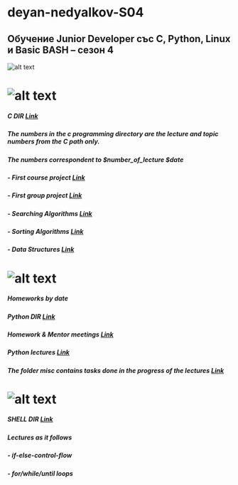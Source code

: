 # deyan-nedyalkov-S04 

## Обучение Junior Developer със C, Python, Linux и Basic BASH – сезон 4

![alt text](https://codeacademy.bg/wp-content/uploads/2019/10/code_academy_logo-roboto-slab.png)


# ![alt text](https://upload.wikimedia.org/wikipedia/commons/thumb/1/18/C_Programming_Language.svg/80px-C_Programming_Language.svg.png)
##### C DIR [Link](https://github.com/Code-Academy-BG/deyan-nedyalkov-S04/tree/main/c_programming)
##### The numbers in the c programming directory are the lecture and topic numbers from the C path only.
##### The numbers correspondent to $number_of_lecture $date  
##### - First course project  [Link](https://github.com/Code-Academy-BG/deyan-nedyalkov-S04/tree/main/c_programming/Course_Project_1) 
##### - First group project [Link](https://github.com/Code-Academy-BG/deyan-nedyalkov-S04/tree/main/c_programming/Course_Project_mentor_2)
##### - Searching Algorithms   [Link](https://github.com/Code-Academy-BG/deyan-nedyalkov-S04/tree/main/c_programming/28_11_10_2022/algorrithms/searching_algorithms)
##### - Sorting Algorithms  [Link](https://github.com/Code-Academy-BG/deyan-nedyalkov-S04/tree/main/c_programming/28_11_10_2022/algorrithms/sorting_algorithms)
##### - Data Structures [Link](https://github.com/Code-Academy-BG/deyan-nedyalkov-S04/tree/main/c_programming/29_11_10_2022/data_structures)


# ![alt text](https://upload.wikimedia.org/wikipedia/commons/thumb/c/c3/Python-logo-notext.svg/90px-Python-logo-notext.svg.png)
##### Homeworks by date
##### Python DIR [Link](https://github.com/Code-Academy-BG/deyan-nedyalkov-S04/tree/main/python_programming)
##### Homework & Mentor meetings [Link](https://github.com/Code-Academy-BG/deyan-nedyalkov-S04/tree/main/python_programming/homework)
##### Python lectures [Link](https://github.com/Code-Academy-BG/deyan-nedyalkov-S04/tree/main/python_programming/lectures)
##### The folder misc contains tasks done in the progress of the lectures [Link](https://github.com/Code-Academy-BG/deyan-nedyalkov-S04/tree/main/python_programming/misc)



# ![alt text](https://upload.wikimedia.org/wikipedia/commons/thumb/8/82/Gnu-bash-logo.svg/180px-Gnu-bash-logo.svg.png)
##### SHELL DIR [Link](https://github.com/Code-Academy-BG/deyan-nedyalkov-S04/tree/main/linux_bash)
##### Lectures as it follows
##### - if-else-control-flow
##### - for/while/until loops 
